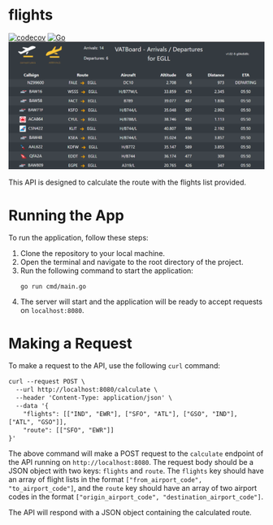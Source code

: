 # flights
[![codecov](https://codecov.io/gh/guil95/flights/branch/main/graph/badge.svg?token=KLHO4Y06WC)](https://codecov.io/gh/guil95/flights)
[![Go](https://github.com/guil95/flights/actions/workflows/app.yml/badge.svg)](https://github.com/guil95/flights/actions/workflows/app.yml)
![flights.gif](.github/images/flights.gif)

This API is designed to calculate the route with the flights list provided.

# Running the App

To run the application, follow these steps:
1. Clone the repository to your local machine.
2. Open the terminal and navigate to the root directory of the project.
3. Run the following command to start the application:
   ```shell
   go run cmd/main.go
   ```
4. The server will start and the application will be ready to accept requests on `localhost:8080`.

# Making a Request

To make a request to the API, use the following `curl` command:
```shell
curl --request POST \
  --url http://localhost:8080/calculate \
  --header 'Content-Type: application/json' \
  --data '{
	"flights": [["IND", "EWR"], ["SFO", "ATL"], ["GSO", "IND"], ["ATL", "GSO"]],
	"route": [["SFO", "EWR"]]
}'
```
The above command will make a POST request to the `calculate` endpoint of the API running on `http://localhost:8080`. The request body should be a JSON object with two keys: `flights` and `route`. The `flights` key should have an array of flight lists in the format `["from_airport_code", "to_airport_code"]`, and the `route` key should have an array of two airport codes in the format `["origin_airport_code", "destination_airport_code"]`.

The API will respond with a JSON object containing the calculated route.
